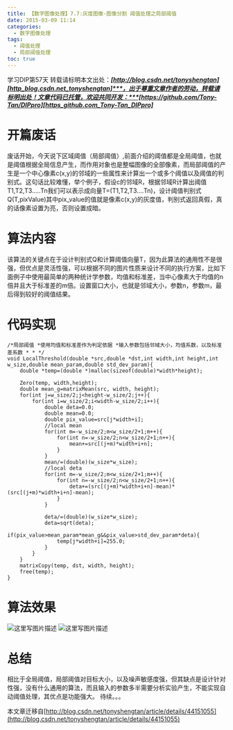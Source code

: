 ```yaml
---
title: 【数字图像处理】7.7:灰度图像-图像分割 阈值处理之局部阈值
date: 2015-03-09 11:14
categories:
  - 数字图像处理
tags:
  - 阈值处理
  - 局部阈值处理
toc: true
---
```

学习DIP第57天
转载请标明本文出处：***[http://blog.csdn.net/tonyshengtan][http_blog.csdn.net_tonyshengtan]***，出于尊重文章作者的劳动，转载请标明出处！文章代码已托管，欢迎共同开发：***[https://github.com/Tony-Tan/DIPpro][https_github.com_Tony-Tan_DIPpro]***

# 开篇废话 #

废话开始，今天说下区域阈值（局部阈值）,前面介绍的阈值都是全局阈值，也就是阈值根据全局信息产生，而作用对象也是整幅图像的全部像素，而局部阈值的产生是一个中心像素c(x,y)的邻域的一些属性来计算出一个或多个阈值以及阈值的判别式。这句话比较难懂，举个例子，假设c的邻域R，根据邻域R计算出阈值T1,T2,T3.....Tn我们可以表示成向量T=(T1,T2,T3....Tn)，设计阈值判别式Q(T,pixValue)其中pix\_value的值就是像素c(x,y)的灰度值，判别式返回真假，真的话像素设置为亮，否则设置成暗。

# 算法内容 #

该算法的关键点在于设计判别式Q和计算阈值向量T，因为此算法的通用性不是很强，但优点是灵活性强，可以根据不同的图片性质来设计不同的执行方案，比如下面例子中使用最简单的两种统计学参数，均值和标准差，当中心像素大于均值的n倍并且大于标准差的m倍。设置窗口大小，也就是邻域大小，参数n，参数m，最后得到较好的阈值结果。

# 代码实现 #

    /*局部阈值 *使用均值和标准差作为判定依据 *输入参数包括邻域大小，均值系数，以及标准差系数 * * */
    void LocalThreshold(double *src,double *dst,int width,int height,int w_size,double mean_param,double std_dev_param){
        double *temp=(double *)malloc(sizeof(double)*width*height);

        Zero(temp, width,height);
        double mean_g=matrixMean(src, width, height);
        for(int j=w_size/2;j<height-w_size/2;j++){
            for(int i=w_size/2;i<width-w_size/2;i++){
                double deta=0.0;
                double mean=0.0;
                double pix_value=src[j*width+i];
                //local mean
                for(int m=-w_size/2;m<w_size/2+1;m++){
                    for(int n=-w_size/2;n<w_size/2+1;n++){
                        mean+=src[(j+m)*width+i+n];
                    }
                }
                mean/=(double)(w_size*w_size);
                //local deta
                for(int m=-w_size/2;m<w_size/2+1;m++){
                    for(int n=-w_size/2;n<w_size/2+1;n++){
                        deta+=(src[(j+m)*width+i+n]-mean)*(src[(j+m)*width+i+n]-mean);
                    }
                }

                deta/=(double)(w_size*w_size);
                deta=sqrt(deta);
                if(pix_value>mean_param*mean_g&&pix_value>std_dev_param*deta){
                    temp[j*width+i]=255.0;
                }
            }
        }
        matrixCopy(temp, dst, width, height);
        free(temp);
    }

# 算法效果 #

![这里写图片描述][20150309111042924]
![这里写图片描述][20150309111024174]

# 总结 #

相比于全局阈值，局部阈值对目标大小，以及噪声敏感度强，但其缺点是设计针对性强，没有什么通用的算法，而且输入的参数多半需要分析实验产生，不能实现自动阈值处理，其优点是功能强大。
待续。。。


[http_blog.csdn.net_tonyshengtan]: http://blog.csdn.net/tonyshengtan
[https_github.com_Tony-Tan_DIPpro]: https://github.com/Tony-Tan/DIPpro
[20150309111042924]: http://img.blog.csdn.net/20150309111042924
[20150309111024174]: http://img.blog.csdn.net/20150309111024174


本文章迁移自[http://blog.csdn.net/tonyshengtan/article/details/44151055](http://blog.csdn.net/tonyshengtan/article/details/44151055)
